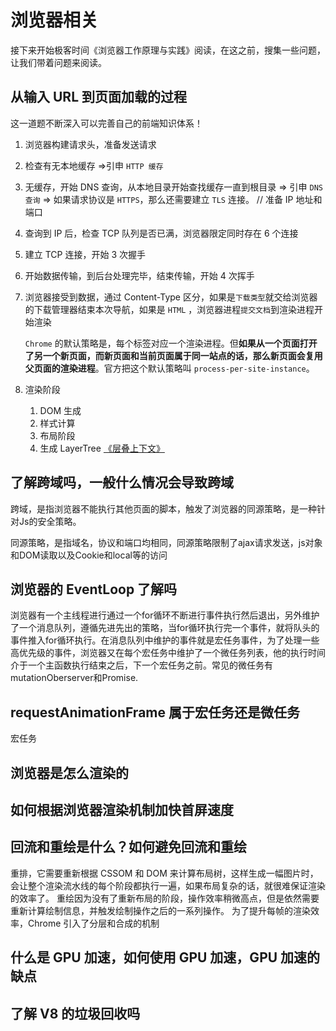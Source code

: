 # 浏览器相关

接下来开始极客时间《浏览器工作原理与实践》阅读，在这之前，搜集一些问题，让我们带着问题来阅读。

## 从输入 URL 到页面加载的过程

这一道题不断深入可以完善自己的前端知识体系！

1. 浏览器构建请求头，准备发送请求
2. 检查有无本地缓存 =>引申 `HTTP 缓存`
3. 无缓存，开始 DNS 查询，从本地目录开始查找缓存一直到根目录 => 引申 `DNS 查询` => 如果请求协议是 `HTTPS`，那么还需要建立 `TLS` 连接。 // 准备 IP 地址和端口
4. 查询到 IP 后，检查 TCP 队列是否已满，浏览器限定同时存在 6 个连接
5. 建立 TCP 连接，开始 3 次握手
6. 开始数据传输，到后台处理完毕，结束传输，开始 4 次挥手
7. 浏览器接受到数据，通过 Content-Type 区分，如果是`下载类型`就交给浏览器的下载管理器结束本次导航，如果是 `HTML` ，浏览器进程`提交文档`到渲染进程开始渲染

   `Chrome` 的默认策略是，每个标签对应一个渲染进程。但**如果从一个页面打开了另一个新页面，而新页面和当前页面属于同一站点的话，那么新页面会复用父页面的渲染进程**。官方把这个默认策略叫 `process-per-site-instance`。

8. 渲染阶段
   1. DOM 生成
   2. 样式计算
   3. 布局阶段
   4. 生成 LayerTree [《层叠上下文》](https://developer.mozilla.org/zh-CN/docs/Web/Guide/CSS/Understanding_z_index/The_stacking_context)

## 了解跨域吗，一般什么情况会导致跨域

跨域，是指浏览器不能执行其他页面的脚本，触发了浏览器的同源策略，是一种针对Js的安全策略。

同源策略，是指域名，协议和端口均相同，同源策略限制了ajax请求发送，js对象和DOM读取以及Cookie和local等的访问

## 浏览器的 EventLoop 了解吗

浏览器有一个主线程进行通过一个for循环不断进行事件执行然后退出，另外维护了一个消息队列，遵循先进先出的策略，当for循环执行完一个事件，就将队头的事件推入for循环执行。在消息队列中维护的事件就是宏任务事件，为了处理一些高优先级的事件，浏览器又在每个宏任务中维护了一个微任务列表，他的执行时间介于一个主函数执行结束之后，下一个宏任务之前。常见的微任务有mutationOberserver和Promise.

## requestAnimationFrame 属于宏任务还是微任务

宏任务

## 浏览器是怎么渲染的

## 如何根据浏览器渲染机制加快首屏速度

## 回流和重绘是什么？如何避免回流和重绘

重排，它需要重新根据 CSSOM 和 DOM 来计算布局树，这样生成一幅图片时，会让整个渲染流水线的每个阶段都执行一遍，如果布局复杂的话，就很难保证渲染的效率了。
重绘因为没有了重新布局的阶段，操作效率稍微高点，但是依然需要重新计算绘制信息，并触发绘制操作之后的一系列操作。
为了提升每帧的渲染效率，Chrome 引入了分层和合成的机制

## 什么是 GPU 加速，如何使用 GPU 加速，GPU 加速的缺点

## 了解 V8 的垃圾回收吗
